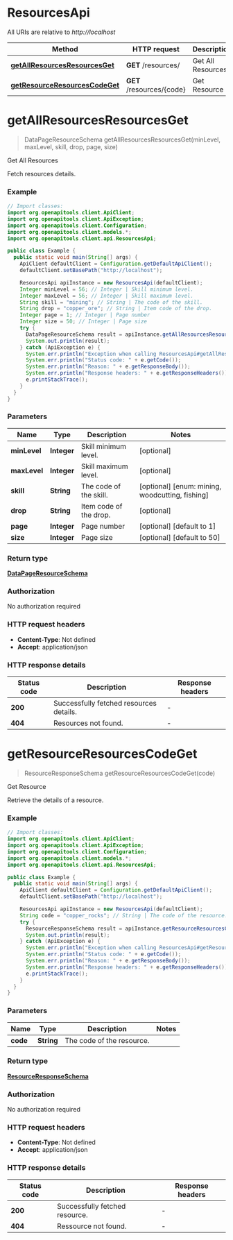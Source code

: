 # ResourcesApi

All URIs are relative to *http://localhost*

| Method | HTTP request | Description |
|------------- | ------------- | -------------|
| [**getAllResourcesResourcesGet**](ResourcesApi.md#getAllResourcesResourcesGet) | **GET** /resources/ | Get All Resources |
| [**getResourceResourcesCodeGet**](ResourcesApi.md#getResourceResourcesCodeGet) | **GET** /resources/{code} | Get Resource |


<a id="getAllResourcesResourcesGet"></a>
# **getAllResourcesResourcesGet**
> DataPageResourceSchema getAllResourcesResourcesGet(minLevel, maxLevel, skill, drop, page, size)

Get All Resources

Fetch resources details.

### Example
```java
// Import classes:
import org.openapitools.client.ApiClient;
import org.openapitools.client.ApiException;
import org.openapitools.client.Configuration;
import org.openapitools.client.models.*;
import org.openapitools.client.api.ResourcesApi;

public class Example {
  public static void main(String[] args) {
    ApiClient defaultClient = Configuration.getDefaultApiClient();
    defaultClient.setBasePath("http://localhost");

    ResourcesApi apiInstance = new ResourcesApi(defaultClient);
    Integer minLevel = 56; // Integer | Skill minimum level.
    Integer maxLevel = 56; // Integer | Skill maximum level.
    String skill = "mining"; // String | The code of the skill.
    String drop = "copper_ore"; // String | Item code of the drop.
    Integer page = 1; // Integer | Page number
    Integer size = 50; // Integer | Page size
    try {
      DataPageResourceSchema result = apiInstance.getAllResourcesResourcesGet(minLevel, maxLevel, skill, drop, page, size);
      System.out.println(result);
    } catch (ApiException e) {
      System.err.println("Exception when calling ResourcesApi#getAllResourcesResourcesGet");
      System.err.println("Status code: " + e.getCode());
      System.err.println("Reason: " + e.getResponseBody());
      System.err.println("Response headers: " + e.getResponseHeaders());
      e.printStackTrace();
    }
  }
}
```

### Parameters

| Name | Type | Description  | Notes |
|------------- | ------------- | ------------- | -------------|
| **minLevel** | **Integer**| Skill minimum level. | [optional] |
| **maxLevel** | **Integer**| Skill maximum level. | [optional] |
| **skill** | **String**| The code of the skill. | [optional] [enum: mining, woodcutting, fishing] |
| **drop** | **String**| Item code of the drop. | [optional] |
| **page** | **Integer**| Page number | [optional] [default to 1] |
| **size** | **Integer**| Page size | [optional] [default to 50] |

### Return type

[**DataPageResourceSchema**](DataPageResourceSchema.md)

### Authorization

No authorization required

### HTTP request headers

 - **Content-Type**: Not defined
 - **Accept**: application/json

### HTTP response details
| Status code | Description | Response headers |
|-------------|-------------|------------------|
| **200** | Successfully fetched resources details. |  -  |
| **404** | Resources not found. |  -  |

<a id="getResourceResourcesCodeGet"></a>
# **getResourceResourcesCodeGet**
> ResourceResponseSchema getResourceResourcesCodeGet(code)

Get Resource

Retrieve the details of a resource.

### Example
```java
// Import classes:
import org.openapitools.client.ApiClient;
import org.openapitools.client.ApiException;
import org.openapitools.client.Configuration;
import org.openapitools.client.models.*;
import org.openapitools.client.api.ResourcesApi;

public class Example {
  public static void main(String[] args) {
    ApiClient defaultClient = Configuration.getDefaultApiClient();
    defaultClient.setBasePath("http://localhost");

    ResourcesApi apiInstance = new ResourcesApi(defaultClient);
    String code = "copper_rocks"; // String | The code of the resource.
    try {
      ResourceResponseSchema result = apiInstance.getResourceResourcesCodeGet(code);
      System.out.println(result);
    } catch (ApiException e) {
      System.err.println("Exception when calling ResourcesApi#getResourceResourcesCodeGet");
      System.err.println("Status code: " + e.getCode());
      System.err.println("Reason: " + e.getResponseBody());
      System.err.println("Response headers: " + e.getResponseHeaders());
      e.printStackTrace();
    }
  }
}
```

### Parameters

| Name | Type | Description  | Notes |
|------------- | ------------- | ------------- | -------------|
| **code** | **String**| The code of the resource. | |

### Return type

[**ResourceResponseSchema**](ResourceResponseSchema.md)

### Authorization

No authorization required

### HTTP request headers

 - **Content-Type**: Not defined
 - **Accept**: application/json

### HTTP response details
| Status code | Description | Response headers |
|-------------|-------------|------------------|
| **200** | Successfully fetched resource. |  -  |
| **404** | Ressource not found. |  -  |

